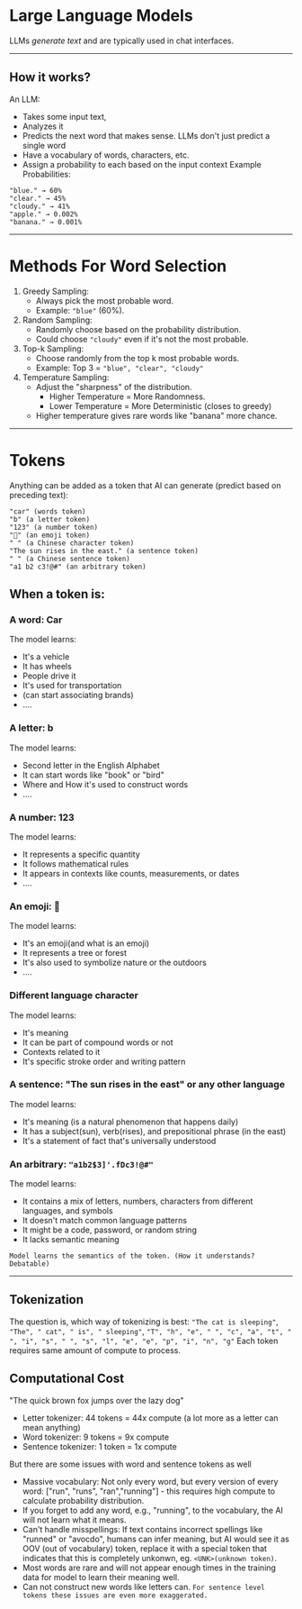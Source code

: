 # Large Language Models
LLMs *generate text* and are typically used in chat interfaces.

---
## How it works?
An LLM:
- Takes some input text,
- Analyzes it
- Predicts the next word that makes sense.
LLMs don't just predict a single word
- Have a vocabulary of words, characters, etc.
- Assign a probability to each based on the input context
Example Probabilities:
```
"blue." → 60%
"clear." → 45%
"cloudy." → 41%
"apple." → 0.002%
"banana." → 0.001%
```
---
# Methods For Word Selection
1. Greedy Sampling:
    - Always pick the most probable word.
    - Example: `"blue"` (60%).
2. Random Sampling:
    - Randomly choose based on the probability distribution.
    - Could choose `"cloudy"` even if it's not the most probable.
3. Top-k Sampling:
    - Choose randomly from the top k most probable words.
    - Example: Top 3 = `"blue", "clear", "cloudy"`
4. Temperature Sampling:
    - Adjust the "sharpness" of the distribution.
        - Higher Temperature = More Randomness.
        - Lower Temperature = More Deterministic (closes to greedy)
    - Higher temperature gives rare words like "banana" more chance.

---
# Tokens
Anything can be added as a token that AI can generate (predict based on preceding text):
```
"car" (words token)
"b" (a letter token)
"123" (a number token)
"🌲" (an emoji token)
" " (a Chinese character token)
"The sun rises in the east." (a sentence token)
" " (a Chinese sentence token)
"a1 b2 c3!@#" (an arbitrary token)
```

## When a token is:
### A word: Car
The model learns:
- It's a vehicle
- It has wheels
- People drive it
- It's used for transportation
- (can start associating brands)
- ....
### A letter: b
The model learns:
- Second letter in the English Alphabet
- It can start words like "book" or "bird"
- Where and How it's used to construct words
- ....
### A number: 123
The model learns:
- It represents a specific quantity
- It follows mathematical rules
- It appears in contexts like counts, measurements, or dates
- ....
### An emoji: 🌲
The model learns:
- It's an emoji(and what is an emoji)
- It represents a tree or forest
- It's also used to symbolize nature or the outdoors
- ....
### Different language character
The model learns:
- It's meaning
- It can be part of compound words or not
- Contexts related to it
- It's specific stroke order and writing pattern
### A sentence: "The sun rises in the east" or any other language
The model learns:
- It's meaning (is a natural phenomenon that happens daily)
- It has a subject(sun), verb(rises), and prepositional phrase (in the east)
- It's a statement of fact that's universally understood
### An arbitrary: `"a1b2$3]'.fDc3!@#"`
The model learns:
- It contains a mix of letters, numbers, characters from different languages, and symbols
- It doesn't match common language patterns
- It might be a code, password, or random string
- It lacks semantic meaning
```
Model learns the semantics of the token. (How it understands? Debatable)
```

---
## Tokenization
The question is, which way of tokenizing is best:
`"The cat is sleeping"`,
`"The", " cat", " is", " sleeping"`,
`"T", "h", "e", " ", "c", "a", "t", " ", "i", "s", " ", "s", "l", "e", "e", "p", "i", "n", "g"`
Each token requires same amount of compute to process.
## Computational Cost
"The quick brown fox jumps over the lazy dog"
- Letter tokenizer: 44 tokens = 44x compute (a lot more as a letter can mean anything)
- Word tokenizer: 9 tokens = 9x compute
- Sentence tokenizer: 1 token = 1x compute

But there are some issues with word and sentence tokens as well
- Massive vocabulary: Not only every word, but every version of every word: ["run", "runs", "ran","running"] - this requires high compute to calculate probability distribution.
- If you forget to add any word, e.g., "running", to the vocabulary, the AI will not learn what it means.
- Can't handle misspellings: If text contains incorrect spellings like "runned" or "avocdo", humans can infer meaning, but AI would see it as OOV (out of vocabulary) token, replace it with a special token that indicates that this is completely unkonwn, eg. `<UNK>(unknown token)`.
- Most words are rare and will not appear enough times in the training data for model to learn their meaning well.
- Can not construct new words like letters can.
`For sentence level tokens these issues are even more exaggerated.`
